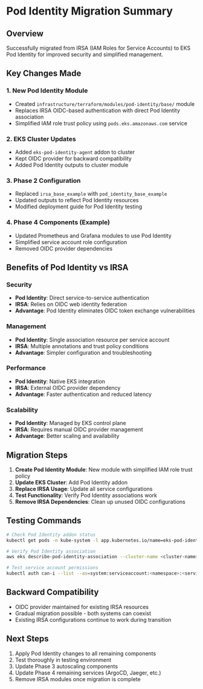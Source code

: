 # Pod Identity Migration Summary

## Overview

Successfully migrated from IRSA (IAM Roles for Service Accounts) to EKS Pod Identity for improved security and simplified management.

## Key Changes Made

### 1. New Pod Identity Module

- Created `infrastructure/terraform/modules/pod-identity/base/` module
- Replaces IRSA OIDC-based authentication with direct Pod Identity association
- Simplified IAM role trust policy using `pods.eks.amazonaws.com` service

### 2. EKS Cluster Updates

- Added `eks-pod-identity-agent` addon to cluster
- Kept OIDC provider for backward compatibility
- Added Pod Identity outputs to cluster module

### 3. Phase 2 Configuration

- Replaced `irsa_base_example` with `pod_identity_base_example`
- Updated outputs to reflect Pod Identity resources
- Modified deployment guide for Pod Identity testing

### 4. Phase 4 Components (Example)

- Updated Prometheus and Grafana modules to use Pod Identity
- Simplified service account role configuration
- Removed OIDC provider dependencies

## Benefits of Pod Identity vs IRSA

### Security

- **Pod Identity**: Direct service-to-service authentication
- **IRSA**: Relies on OIDC web identity federation
- **Advantage**: Pod Identity eliminates OIDC token exchange vulnerabilities

### Management

- **Pod Identity**: Single association resource per service account
- **IRSA**: Multiple annotations and trust policy conditions
- **Advantage**: Simpler configuration and troubleshooting

### Performance

- **Pod Identity**: Native EKS integration
- **IRSA**: External OIDC provider dependency
- **Advantage**: Faster authentication and reduced latency

### Scalability

- **Pod Identity**: Managed by EKS control plane
- **IRSA**: Requires manual OIDC provider management
- **Advantage**: Better scaling and availability

## Migration Steps

1. **Create Pod Identity Module**: New module with simplified IAM role trust policy
2. **Update EKS Cluster**: Add Pod Identity addon
3. **Replace IRSA Usage**: Update all service configurations
4. **Test Functionality**: Verify Pod Identity associations work
5. **Remove IRSA Dependencies**: Clean up unused OIDC configurations

## Testing Commands

```bash
# Check Pod Identity addon status
kubectl get pods -n kube-system -l app.kubernetes.io/name=eks-pod-identity-agent

# Verify Pod Identity association
aws eks describe-pod-identity-association --cluster-name <cluster-name> --association-id <association-id>

# Test service account permissions
kubectl auth can-i --list --as=system:serviceaccount:<namespace>:<service-account>
```

## Backward Compatibility

- OIDC provider maintained for existing IRSA resources
- Gradual migration possible - both systems can coexist
- Existing IRSA configurations continue to work during transition

## Next Steps

1. Apply Pod Identity changes to all remaining components
2. Test thoroughly in testing environment
3. Update Phase 3 autoscaling components
4. Update Phase 4 remaining services (ArgoCD, Jaeger, etc.)
5. Remove IRSA modules once migration is complete
